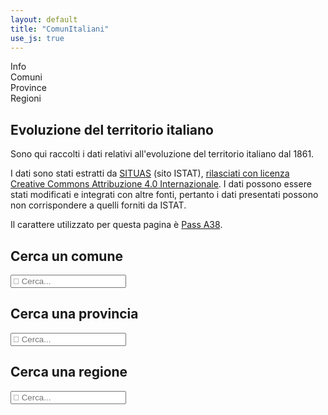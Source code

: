 ```yaml
---
layout: default
title: "ComunItaliani"
use_js: true
---
```


<div class="tabs">
	<div class="tab active" data-tab="t0">Info</div>
	<div class="tab" data-tab="t1">Comuni</div>
	<div class="tab" data-tab="t2">Province</div>
	<div class="tab" data-tab="t3">Regioni</div>
</div>
<div class="tab-content">
	<div id="t0" class="active">
		<h2>Evoluzione del territorio italiano</h2>
		<p>Sono qui raccolti i dati relativi all'evoluzione del territorio italiano dal 1861.</p>
		<p>I dati sono stati estratti da <a href="https://situas.istat.it/">SITUAS</a> (sito ISTAT), <a href="https://www.istat.it/note-legali/">rilasciati con licenza Creative Commons Attribuzione 4.0 Internazionale</a>. I dati possono essere stati modificati e integrati con altre fonti, pertanto i dati presentati possono non corrispondere a quelli forniti da ISTAT.</p>
		<p>Il carattere utilizzato per questa pagina è <a href="https://github.com/m-casanova/Pass-A38">Pass A38</a>.</p>
	</div>
	<div id="t1">
		<h2>Cerca un comune</h2>
		<p><input type="text" id="cerca1" placeholder="&#xE140; Cerca..."></p>
		<div class="sugg" id="sugg1"></div>
		<div class="risp" id="risp1"></div>
	</div>
	<div id="t2">
		<h2>Cerca una provincia</h2>
		<p><input type="text" id="cerca2" placeholder="&#xE140; Cerca..."></p>
		<div class="sugg" id="sugg2"></div>
		<div class="risp" id="risp2"></div>
	</div>
	<div id="t3">
		<h2>Cerca una regione</h2>
		<p><input type="text" id="cerca3" placeholder="&#xE140; Cerca..."></p>
		<div class="sugg" id="sugg3"></div>
		<div class="risp" id="risp3"></div>
	</div>
</div>
